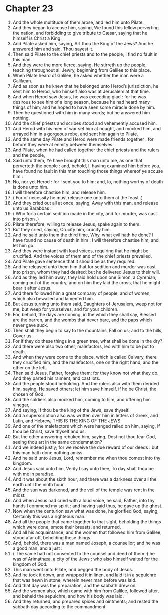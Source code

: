 # Chapter 23

1. And the whole multitude of them arose, and led him unto Pilate.
2. And they began to accuse him, saying, We found this fellow perverting the nation, and forbidding to give tribute to Cæsar, saying that he himself is Christ a King.
3. And Pilate asked him, saying, Art thou the King of the Jews? And he answered him and said, Thou sayest it.
4. Then said Pilate to the chief priests and to the people, I find no fault in this man.
5. And they were the more fierce, saying, He stirreth up the people, teaching throughout all Jewry, beginning from Galilee to this place.
6. When Pilate heard of Galilee, he asked whether the man were a Galilæan.
7. And as soon as he knew that he belonged unto Herod’s jurisdiction, he sent him to Herod, who himself also was at Jerusalem at that time.
8. And when Herod saw Jesus, he was exceeding glad : for he was desirous to see him of a long season, because he had heard many things of him; and he hoped to have seen some miracle done by him.
9. Then he questioned with him in many words; but he answered him nothing.
10. And the chief priests and scribes stood and vehemently accused him.
11. And Herod with his men of war set him at nought, and mocked him, and arrayed him in a gorgeous robe, and sent him again to Pilate.
12. And the same day Pilate and Herod were made friends together : for before they were at enmity between themselves.
13. And Pilate, when he had called together the chief priests and the rulers and the people,
14. Said unto them, Ye have brought this man unto me, as one that perverteth the people : and, behold, I, having examined him before you, have found no fault in this man touching those things whereof ye accuse him :
15. No, nor yet Herod : for I sent you to him; and, lo, nothing worthy of death is done unto him.
16. I will therefore chastise him, and release him.
17. ( For of necessity he must release one unto them at the feast .)
18. And they cried out all at once, saying, Away with this man, and release unto us Barabbas :
19. ( Who for a certain sedition made in the city, and for murder, was cast into prison .)
20. Pilate therefore, willing to release Jesus, spake again to them.
21. But they cried, saying, Crucify him, crucify him.
22. And he said unto them the third time, Why, what evil hath he done? I have found no cause of death in him : I will therefore chastise him, and let him go.
23. And they were instant with loud voices, requiring that he might be crucified. And the voices of them and of the chief priests prevailed.
24. And Pilate gave sentence that it should be as they required.
25. And he released unto them him that for sedition and murder was cast into prison, whom they had desired; but he delivered Jesus to their will.
26. And as they led him away, they laid hold upon one Simon, a Cyrenian, coming out of the country, and on him they laid the cross, that he might bear it after Jesus.
27. And there followed him a great company of people, and of women, which also bewailed and lamented him.
28. But Jesus turning unto them said, Daughters of Jerusalem, weep not for me, but weep for yourselves, and for your children.
29. For, behold, the days are coming, in the which they shall say, Blessed are the barren, and the wombs that never bare, and the paps which never gave suck.
30. Then shall they begin to say to the mountains, Fall on us; and to the hills, Cover us.
31. For if they do these things in a green tree, what shall be done in the dry?
32. And there were also two other, malefactors, led with him to be put to death.
33. And when they were come to the place, which is called Calvary, there they crucified him, and the malefactors, one on the right hand, and the other on the left.
34. Then said Jesus, Father, forgive them; for they know not what they do. And they parted his raiment, and cast lots.
35. And the people stood beholding. And the rulers also with them derided him, saying, He saved others; let him save himself, if he be Christ, the chosen of God.
36. And the soldiers also mocked him, coming to him, and offering him vinegar,
37. And saying, If thou be the king of the Jews, save thyself.
38. And a superscription also was written over him in letters of Greek, and Latin, and Hebrew, THIS IS THE KING OF THE JEWS.
39. And one of the malefactors which were hanged railed on him, saying, If thou be Christ, save thyself and us.
40. But the other answering rebuked him, saying, Dost not thou fear God, seeing thou art in the same condemnation?
41. And we indeed justly; for we receive the due reward of our deeds : but this man hath done nothing amiss.
42. And he said unto Jesus, Lord, remember me when thou comest into thy kingdom.
43. And Jesus said unto him, Verily I say unto thee, To day shalt thou be with me in paradise.
44. And it was about the sixth hour, and there was a darkness over all the earth until the ninth hour.
45. And the sun was darkened, and the veil of the temple was rent in the midst.
46. And when Jesus had cried with a loud voice, he said, Father, into thy hands I commend my spirit : and having said thus, he gave up the ghost.
47. Now when the centurion saw what was done, he glorified God, saying, Certainly this was a righteous man.
48. And all the people that came together to that sight, beholding the things which were done, smote their breasts, and returned.
49. And all his acquaintance, and the women that followed him from Galilee, stood afar off, beholding these things.
50. And, behold, there was a man named Joseph, a counsellor; and he was a good man, and a just :
51. ( The same had not consented to the counsel and deed of them ;) he was of Arimathæa, a city of the Jews : who also himself waited for the kingdom of God.
52. This man went unto Pilate, and begged the body of Jesus.
53. And he took it down, and wrapped it in linen, and laid it in a sepulchre that was hewn in stone, wherein never man before was laid.
54. And that day was the preparation, and the sabbath drew on.
55. And the women also, which came with him from Galilee, followed after, and beheld the sepulchre, and how his body was laid.
56. And they returned, and prepared spices and ointments; and rested the sabbath day according to the commandment.

